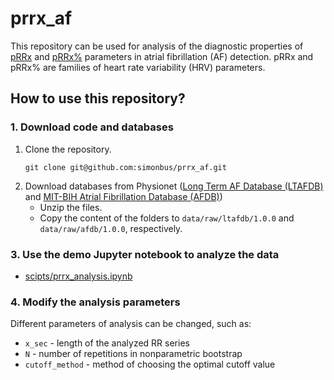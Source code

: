 # prrx_af

This repository can be used for analysis of the diagnostic properties of [pRRx](https://www.mdpi.com/2077-0383/11/19/5702) and [pRRx%](https://www.mdpi.com/2077-0383/12/2/687) parameters in atrial fibrillation (AF) detection.
pRRx and pRRx% are families of heart rate variability (HRV) parameters.

## How to use this repository?

### 1. Download code and databases

1. Clone the repository.
    ```
    git clone git@github.com:simonbus/prrx_af.git
    ```
2. Download databases from Physionet ([Long Term AF Database (LTAFDB)](https://physionet.org/content/ltafdb/1.0.0/) and [MIT-BIH Atrial Fibrillation Database (AFDB)](https://physionet.org/content/afdb/1.0.0/))
    * Unzip the files.
    * Copy the content of the folders to `data/raw/ltafdb/1.0.0` and `data/raw/afdb/1.0.0`, respectively.

### 3. Use the demo Jupyter notebook to analyze the data

* [scipts/prrx_analysis.ipynb](scipts/prrx_analysis.ipynb)

### 4. Modify the analysis parameters

Different parameters of analysis can be changed, such as:
* `x_sec` - length of the analyzed RR series
* `N` - number of repetitions in nonparametric bootstrap
* `cutoff_method` - method of choosing the optimal cutoff value
